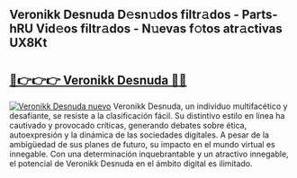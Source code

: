 ## Veronikk Desnuda D𝚎sn𝚞dos filtr𝚊dos - Parts-hRU Vid𝚎os filtr𝚊dos - N𝚞evas f𝚘tos atr𝚊ctivas UX8Kt

# <h2><a href="http://mbbnc0c.tromn.icu/?c=Veronikk+Desnuda">🔗👉👉👉 Veronikk Desnuda 🔗🔗</a></h2>

[![Veronikk Desnuda nuevo](https://i.imgur.com/pEAQMta.gif)](http://mbbnc0c.tromn.icu/?c=Veronikk+Desnuda)
Veronikk Desnuda, un individuo multifacético y desafiante, se resiste a la clasificación fácil. Su distintivo estilo en línea ha cautivado y provocado críticas, generando debates sobre ética, autoexpresión y la dinámica de las sociedades digitales. A pesar de la ambigüedad de sus planes de futuro, su impacto en el mundo virtual es innegable. Con una determinación inquebrantable y un atractivo innegable, el potencial de Veronikk Desnuda en el ámbito digital es ilimitado.
